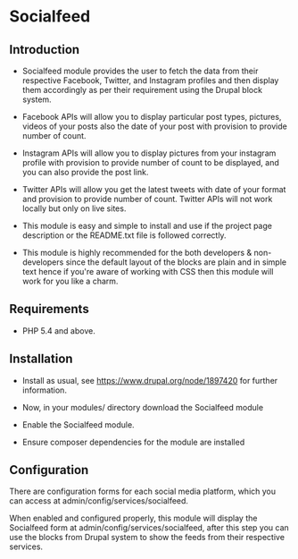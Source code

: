 # Socialfeed

## Introduction

- Socialfeed module provides the user to fetch the data from their respective
Facebook, Twitter, and Instagram profiles and then display them accordingly as
per their requirement using the Drupal block system.

- Facebook APIs will allow you to display particular post types,
pictures, videos of your posts also the date of your post with
provision to provide number of count.

- Instagram APIs will allow you to display pictures from your
instagram profile with provision to provide number of count to be displayed, and
you can also provide the post link.

- Twitter APIs will allow you get the latest tweets with date
of your format and provision to provide number of count. Twitter APIs will
not work locally but only on live sites.

- This module is easy and simple to install and use if the project page
description or the README.txt file is followed correctly.

- This module is highly recommended for the both developers & non-developers
since the default layout of the blocks are plain and in simple text hence if
you're aware of working with CSS then this module will work for you like a
charm.

## Requirements

- PHP 5.4 and above.

## Installation

- Install as usual, see https://www.drupal.org/node/1897420 for further
information.

- Now, in your modules/ directory download the Socialfeed module

- Enable the Socialfeed module.

- Ensure composer dependencies for the module are installed

## Configuration

There are configuration forms for each social media platform, which you
can access at admin/config/services/socialfeed.

When enabled and configured properly, this module will display the Socialfeed
form at admin/config/services/socialfeed, after this step you can use the
blocks from Drupal system to show the feeds from their respective services.
